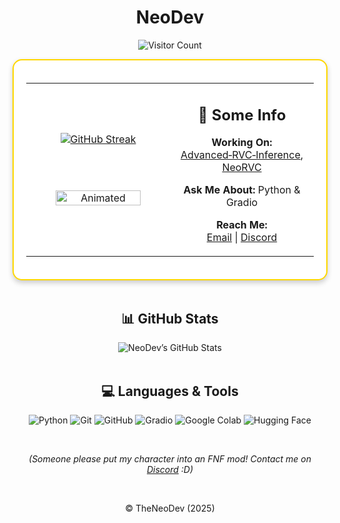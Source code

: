 <!-- README.md -->

<h1 align="center">NeoDev</h1>

<!-- Visitor Counter -->
<p align="center">
  <img src="https://komarev.com/ghpvc/?username=TheNeodev&label=Visitors&color=FF0000&style=flat" alt="Visitor Count" />
</p>

<!-- Profile Card -->
<div align="center">

<div style="display: flex; flex-wrap: wrap; justify-content: center; align-items: center; border: 2px solid #FFD700; border-radius: 15px; padding: 20px; max-width: 800px; box-shadow: 0 4px 8px rgba(0,0,0,0.2); background-color: #fff;">

<table>
<tr>
<td align="center" style="width:50%;">

<!-- GitHub Streak -->
<a href="https://git.io/streak-stats">
  <img src="https://streak-stats.demolab.com?user=TheNeoDev&theme=midnight-purple&locale=es&date_format=j%20M%5B%20Y%5D&card_width=250&sideNums=0F52BA&background=FFFFFF&border=FFD700&stroke=FFD700&currStreakLabel=FF0000&dates=000000&ring=FFD700&fire=FF0000&currStreakNum=0F52BA" alt="GitHub Streak"/>
</a>

<br/><br/>

<!-- Animated Gif -->
<img src="https://media.tenor.com/GiG-sl9vrJ8AAAAj/i-love-you-i-love-you-baby.gif" alt="Animated" width="80%"/>

</td>
<td align="center" style="width:50%;">

<!-- Some Info -->
<h2>📄 Some Info</h2>
<p><strong>Working On:</strong><br/>
  <a href="https://github.com/ArkanDash/Advanced-RVC-Inference">Advanced‑RVC‑Inference</a>,<br/>
  <a href="https://github.com/TheNeodev/NeoRVC">NeoRVC</a>
</p>
<p><strong>Ask Me About:</strong> Python & Gradio</p>
<p><strong>Reach Me:</strong><br/>
  <a href="mailto:neoforevershog@gmail.com">Email</a> |
  <a href="https://discord.com/users/1314204512814235689">Discord</a>
</p>

</td>
</tr>
</table>

</div>

</div>

<br/>



<!-- GitHub Stats Section -->
<div align="center">
  <h2>📊 GitHub Stats</h2>
  <img src="https://github-readme-stats.vercel.app/api?username=TheNeoDev&show_icons=true&count_private=true&include_all_commits=false&custom_title=NeoDev's%20GitHub%20Stats&title_color=FFD700&text_color=DAA520&icon_color=FFA500&bg_color=FFFFFF" alt="NeoDev’s GitHub Stats"/>
</div>

<br/>

<!-- Languages and Tools -->
<div align="center">
  <h2>💻 Languages & Tools</h2>
  <p>
    <img src="https://img.shields.io/badge/Python-3776AB?style=for-the-badge&logo=python&logoColor=white" alt="Python"/>
    <img src="https://img.shields.io/badge/Git-F05032?style=for-the-badge&logo=git&logoColor=white" alt="Git"/>
    <img src="https://img.shields.io/badge/GitHub-181717?style=for-the-badge&logo=github&logoColor=white" alt="GitHub"/>
    <img src="https://img.shields.io/badge/Gradio-db9618?style=for-the-badge&logo=gradio&logoColor=white" alt="Gradio"/>
    <img src="https://img.shields.io/badge/Google_Colab-F9AB00?style=for-the-badge&logo=googlecolab&logoColor=blue" alt="Google Colab"/>
    <img src="https://img.shields.io/badge/Hugging_Face-FF9900?style=for-the-badge&logo=huggingface&logoColor=white" alt="Hugging Face"/>
  </p>
</div>

<br/>

<!-- Fun Note -->
<div align="center">
  <p><i>(Someone please put my character into an FNF mod! Contact me on <a href="https://discord.com/users/1314204512814235689">Discord</a> :D)</i></p>
</div>

<br/>

<!-- Footer -->
<div align="center">
  <p>© TheNeoDev (2025)</p>
</div>

